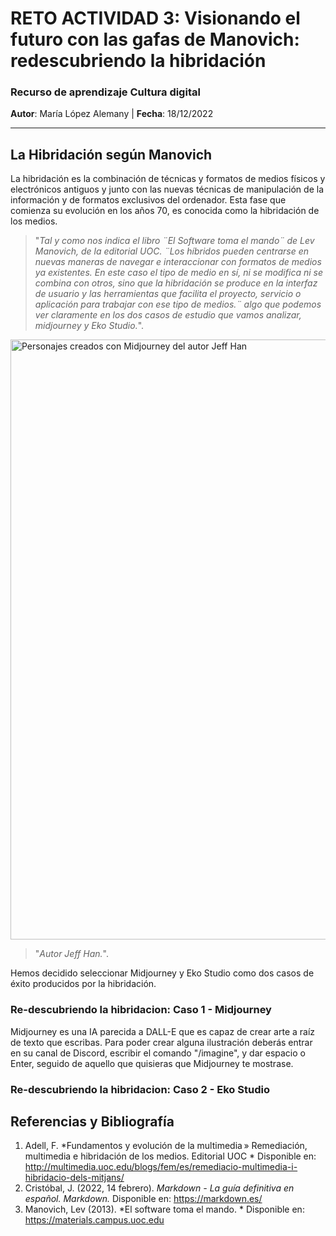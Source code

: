 # RETO ACTIVIDAD 3: Visionando el futuro con las gafas de Manovich: redescubriendo la hibridación 
### Recurso de aprendizaje Cultura digital
**Autor**: María López Alemany | **Fecha**: 18/12/2022

---

## La Hibridación según Manovich
La hibridación es la combinación de técnicas y formatos de medios físicos y electrónicos antiguos y junto con las nuevas técnicas de manipulación de la información y de formatos exclusivos del ordenador. Esta fase que comienza su evolución en los años 70, es conocida como la hibridación de los medios. 

> "*Tal y como nos indica el libro ¨El Software toma el mando¨ de Lev Manovich, de la editorial UOC. ¨Los híbridos pueden centrarse en nuevas maneras de navegar e interaccionar con formatos de medios ya existentes. En este caso el tipo de medio en sí, ni se modifica ni se combina con otros, sino que la hibridación se produce en la interfaz de usuario y las herramientas que facilita el proyecto, servicio o aplicación para trabajar con ese tipo de medios.¨ algo que podemos ver claramente en los dos casos de estudio que vamos analizar, midjourney y Eko Studio.*". 

<img src="https://mir-s3-cdn-cf.behance.net/project_modules/max_1200/7e5fe2146989475.62ba980106f36.png" alt="Personajes creados con Midjourney del autor Jeff Han" width="960">
                                                                            
> "*Autor Jeff Han.*".                                                                                                                                  
                                                                                                                                          
 
 Hemos decidido seleccionar Midjourney y Eko Studio como dos casos de éxito producidos por la hibridación. 
 
                                                                                                                                          
### Re-descubriendo la hibridacion: Caso 1 - Midjourney
Midjourney es una IA parecida a DALL-E que es capaz de crear arte a raíz de texto que escribas. Para poder crear alguna ilustración deberás entrar en su canal de Discord, escribir el comando "/imagine", y dar espacio o Enter, seguido de aquello que quisieras que Midjourney te mostrase. 



### Re-descubriendo la hibridacion: Caso 2 - Eko Studio





















## Referencias y Bibliografía
01. Adell, F. *Fundamentos y evolución de la multimedia » Remediación, multimedia e hibridación de los medios. Editorial UOC * Disponible en: http://multimedia.uoc.edu/blogs/fem/es/remediacio-multimedia-i-hibridacio-dels-mitjans/
02. Cristóbal, J. (2022, 14 febrero). *Markdown - La guía definitiva en español. Markdown.* Disponible en: https://markdown.es/
03. Manovich, Lev (2013). *El software toma el mando. * Disponible en: https://materials.campus.uoc.edu
